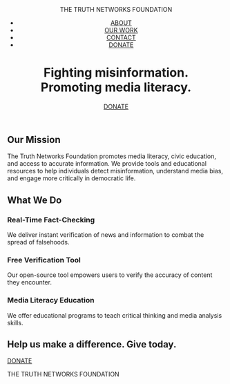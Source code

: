 <!DOCTYPE html>
<html lang="en">
<head>
  <meta charset="UTF-8" />
  <meta name="viewport" content="width=device-width, initial-scale=1.0"/>
  <title>The Truth Networks Foundation</title>
  <link rel="stylesheet" href="style.css"/>
</head>
<body>
  <header>
    <nav>
      <div class="logo">THE TRUTH NETWORKS FOUNDATION</div>
      <ul>
        <li><a href="#">ABOUT</a></li>
        <li><a href="#">OUR WORK</a></li>
        <li><a href="#">CONTACT</a></li>
        <li><a href="#" class="donate-button">DONATE</a></li>
      </ul>
    </nav>
    <div class="hero">
      <h1>Fighting misinformation.<br>Promoting media literacy.</h1>
      <a href="#" class="donate-cta">DONATE</a>
    </div>
  </header>
  <main>
    <section class="mission">
      <h2>Our Mission</h2>
      <p>The Truth Networks Foundation promotes media literacy, civic education, and access to accurate information. We provide tools and educational resources to help individuals detect misinformation, understand media bias, and engage more critically in democratic life.</p>
    </section>
    <section class="what-we-do">
      <h2>What We Do</h2>
      <div class="services">
        <div>
          <h3>Real-Time Fact-Checking</h3>
          <p>We deliver instant verification of news and information to combat the spread of falsehoods.</p>
        </div>
        <div>
          <h3>Free Verification Tool</h3>
          <p>Our open-source tool empowers users to verify the accuracy of content they encounter.</p>
        </div>
        <div>
          <h3>Media Literacy Education</h3>
          <p>We offer educational programs to teach critical thinking and media analysis skills.</p>
        </div>
      </div>
    </section>
    <section class="donate-banner">
      <h2>Help us make a difference. Give today.</h2>
      <a href="#" class="donate-cta">DONATE</a>
    </section>
  </main>
  <footer>
    <p>THE TRUTH NETWORKS FOUNDATION</p>
  </footer>
</body>
</html>
